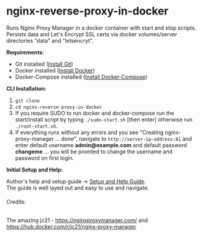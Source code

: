 # nginx-reverse-proxy-in-docker

Runs Nginx Proxy Manager in a docker container with start and stop scripts.  Persists data and Let's Encrypt SSL certs via docker volumes/server directories "data" and "letsencryt".

**Requirements:**

* Git installed ([Install Git](https://git-scm.com/book/en/v2/Getting-Started-Installing-Git))
* Docker installed ([Install Docker](https://docs.docker.com/get-docker/))
* Docker-Compose installed ([Install Docker-Compose](https://docs.docker.com/compose/install/))

**CLI Installation:**

1. `git clone `
2. `cd nginx-reverse-proxy-in-docker`
3. If you require SUDO to run docker and docker-compose run the start/install script by typing `./sudo-start.sh` [then enter] otherwise run `./root-start.sh`.
4. If everything runs without any errors and you see "Creating nginx-proxy-manager ... done", navigate to `http://server-ip-address:81` and enter default username **admin&commat;example.com** and default password **changeme** ... you will be promted to change the username and password on first login.

**Initial Setup and Help:**

Author's help and setup  guide -> [Setup and Help Guide](https://nginxproxymanager.com/guide/#project-goal).  
The guide is well layed out and easy to use and navigate.


  ###### Credits:
  The amazing jc21 - https://nginxproxymanager.com/ and https://hub.docker.com/r/jc21/nginx-proxy-manager
